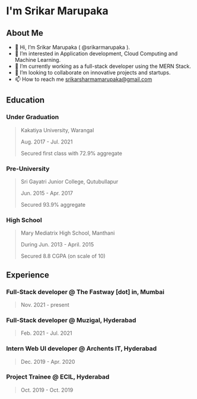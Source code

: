 # I'm Srikar Marupaka

## About Me

- 👋 Hi, I’m Srikar Marupaka ( @srikarmarupaka ).
- 👀 I’m interested in Application development, Cloud Computing and Machine Learning.
- 🌱 I’m currently working as a full-stack developer using the MERN Stack.
- 💞️ I’m looking to collaborate on innovative projects and startups.
- 📫 How to reach me srikarsharmamarupaka@gmail.com

## Education

   ### Under Graduation
   >  Kakatiya University, Warangal
   >  
   >  Aug. 2017 - Jul. 2021
   >  
   >  Secured first class with 72.9% aggregate
   >  
   ### Pre-University
   >  Sri Gayatri Junior College, Qutubullapur
   >  
   >  Jun. 2015 - Apr. 2017
   >  
   >  Secured 93.9% aggregate
   >  
   ### High School
   >  Mary Mediatrix High School, Manthani
   >  
   >  During Jun. 2013 - April. 2015
   >  
   >  Secured  8.8 CGPA (on scale of 10)
   >  

## Experience

   ### Full-Stack developer @ The Fastway [dot] in, Mumbai
   >  Nov. 2021 - present
   > 
    
   ### Full-Stack developer @ Muzigal, Hyderabad
   >  Feb. 2021 - Jul. 2021
   > 
    
   ### Intern Web UI developer @ Archents IT, Hyderabad
   >  Dec. 2019 - Apr. 2020
   > 
    
   ### Project Trainee @ ECIL, Hyderabad
   >  Oct. 2019 - Oct. 2019
   > 
    

<!---
srikarmarupaka/srikarmarupaka is a ✨ special ✨ repository because its `README.md` (this file) appears on your GitHub profile.
You can click the Preview link to take a look at your changes.
--->
